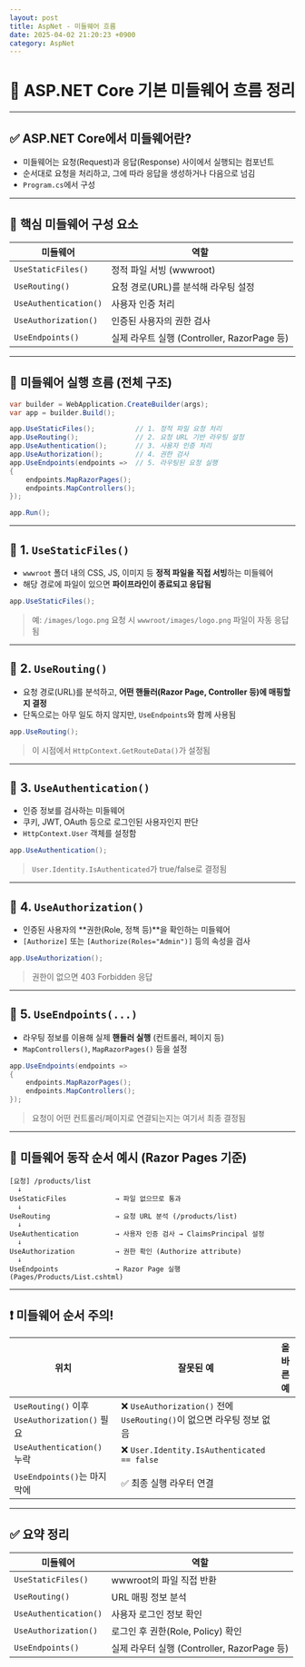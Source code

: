 ```yaml
---
layout: post
title: AspNet - 미들웨어 흐름
date: 2025-04-02 21:20:23 +0900
category: AspNet
---
```

# 🔄 ASP.NET Core 기본 미들웨어 흐름 정리

---

## ✅ ASP.NET Core에서 미들웨어란?

- 미들웨어는 요청(Request)과 응답(Response) 사이에서 실행되는 컴포넌트
- 순서대로 요청을 처리하고, 그에 따라 응답을 생성하거나 다음으로 넘김
- `Program.cs`에서 구성

---

## 🧱 핵심 미들웨어 구성 요소

| 미들웨어            | 역할 |
|---------------------|------|
| `UseStaticFiles()`   | 정적 파일 서빙 (wwwroot) |
| `UseRouting()`       | 요청 경로(URL)를 분석해 라우팅 설정 |
| `UseAuthentication()`| 사용자 인증 처리 |
| `UseAuthorization()` | 인증된 사용자의 권한 검사 |
| `UseEndpoints()`     | 실제 라우트 실행 (Controller, RazorPage 등) |

---

## 🔁 미들웨어 실행 흐름 (전체 구조)

```csharp
var builder = WebApplication.CreateBuilder(args);
var app = builder.Build();

app.UseStaticFiles();          // 1. 정적 파일 요청 처리
app.UseRouting();              // 2. 요청 URL 기반 라우팅 설정
app.UseAuthentication();       // 3. 사용자 인증 처리
app.UseAuthorization();        // 4. 권한 검사
app.UseEndpoints(endpoints =>  // 5. 라우팅된 요청 실행
{
    endpoints.MapRazorPages();
    endpoints.MapControllers();
});

app.Run();
```

---

## 🧭 1. `UseStaticFiles()`

- `wwwroot` 폴더 내의 CSS, JS, 이미지 등 **정적 파일을 직접 서빙**하는 미들웨어
- 해당 경로에 파일이 있으면 **파이프라인이 종료되고 응답됨**

```csharp
app.UseStaticFiles();
```

> 예: `/images/logo.png` 요청 시 `wwwroot/images/logo.png` 파일이 자동 응답됨

---

## 🧭 2. `UseRouting()`

- 요청 경로(URL)를 분석하고, **어떤 핸들러(Razor Page, Controller 등)에 매핑할지 결정**
- 단독으로는 아무 일도 하지 않지만, `UseEndpoints`와 함께 사용됨

```csharp
app.UseRouting();
```

> 이 시점에서 `HttpContext.GetRouteData()`가 설정됨

---

## 🧭 3. `UseAuthentication()`

- 인증 정보를 검사하는 미들웨어
- 쿠키, JWT, OAuth 등으로 로그인된 사용자인지 판단
- `HttpContext.User` 객체를 설정함

```csharp
app.UseAuthentication();
```

> `User.Identity.IsAuthenticated`가 true/false로 결정됨

---

## 🧭 4. `UseAuthorization()`

- 인증된 사용자의 **권한(Role, 정책 등)**을 확인하는 미들웨어
- `[Authorize]` 또는 `[Authorize(Roles="Admin")]` 등의 속성을 검사

```csharp
app.UseAuthorization();
```

> 권한이 없으면 403 Forbidden 응답

---

## 🧭 5. `UseEndpoints(...)`

- 라우팅 정보를 이용해 실제 **핸들러 실행** (컨트롤러, 페이지 등)
- `MapControllers()`, `MapRazorPages()` 등을 설정

```csharp
app.UseEndpoints(endpoints =>
{
    endpoints.MapRazorPages();
    endpoints.MapControllers();
});
```

> 요청이 어떤 컨트롤러/페이지로 연결되는지는 여기서 최종 결정됨

---

## 🔄 미들웨어 동작 순서 예시 (Razor Pages 기준)

```text
[요청] /products/list
  ↓
UseStaticFiles            → 파일 없으므로 통과
  ↓
UseRouting                → 요청 URL 분석 (/products/list)
  ↓
UseAuthentication         → 사용자 인증 검사 → ClaimsPrincipal 설정
  ↓
UseAuthorization          → 권한 확인 (Authorize attribute)
  ↓
UseEndpoints              → Razor Page 실행 (Pages/Products/List.cshtml)
```

---

## ❗ 미들웨어 순서 주의!

| 위치 | 잘못된 예 | 올바른 예 |
|------|------------|------------|
| `UseRouting()` 이후 `UseAuthorization()` 필요 | ❌ `UseAuthorization()` 전에 `UseRouting()`이 없으면 라우팅 정보 없음 |
| `UseAuthentication()` 누락 | ❌ `User.Identity.IsAuthenticated == false` |
| `UseEndpoints()`는 마지막에 | ✅ 최종 실행 라우터 연결 |

---

## ✅ 요약 정리

| 미들웨어           | 역할 |
|--------------------|------|
| `UseStaticFiles()`  | wwwroot의 파일 직접 반환 |
| `UseRouting()`      | URL 매핑 정보 분석 |
| `UseAuthentication()`| 사용자 로그인 정보 확인 |
| `UseAuthorization()`| 로그인 후 권한(Role, Policy) 확인 |
| `UseEndpoints()`    | 실제 라우터 실행 (Controller, RazorPage 등) |